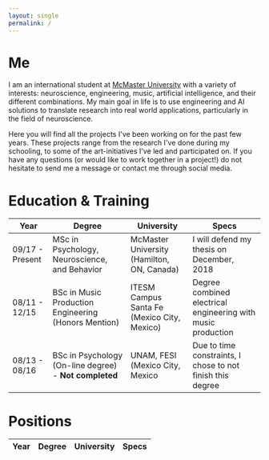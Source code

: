 ```yaml
---
layout: single
permalink: /
---
```


# Me
I am an international student at [McMaster University](https://trainorlab.mcmaster.ca/people/orozcoph) with a variety of interests: neuroscience, engineering, music, artificial intelligence, and their different combinations. My main goal in life is to use engineering and AI solutions to translate research into real world applications, particularly in the field of neuroscience.

Here you will find all the projects I've been working on for the past few years. These projects range from the research I've done during my schooling, to some of the art-initiatives I've led and participated on. If you have any questions (or would like to work together in a project!) do not hesitate to send me a message or contact me through social media.

# Education & Training
|       Year        |     Degree         | University | Specs |
| ----------------- | ---------------    | ---------- | ----- |
| 09/17 - Present   | MSc in Psychology, Neuroscience, and Behavior | McMaster University (Hamilton, ON, Canada) | I will defend my thesis on December, 2018 |
| 08/11 - 12/15     | BSc in Music Production Engineering (Honors Mention) | ITESM Campus Santa Fe (Mexico City, Mexico) | Degree combined electrical engineering with music production |
| 08/13 - 08/16     | BSc in Psychology (On-line degree) - **Not completed** | UNAM, FESI (Mexico City, Mexico| Due to time constraints, I chose to not finish this degree |


# Positions
|       Year        |     Degree         | University | Specs |
| ----------------- | ---------------    | ---------- | ----- |
